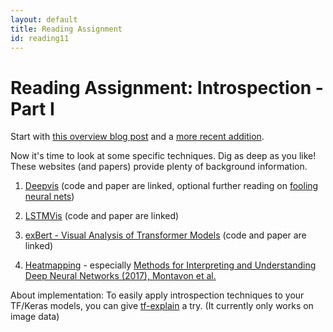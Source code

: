 ```yaml
---
layout: default
title: Reading Assignment
id: reading11
---
```



# Reading Assignment: Introspection - Part I

Start with [this overview blog post](https://distill.pub/2017/feature-visualization/)
and a [more recent addition](https://distill.pub/2018/building-blocks/).

Now it's time to look at some specific techniques. Dig as deep as you like! These websites (and papers) provide plenty of background information.

1. [Deepvis](http://yosinski.com/deepvis)
	(code and paper are linked, optional further reading on [fooling neural nets](http://www.evolvingai.org/fooling))

2. [LSTMVis](http://lstm.seas.harvard.edu/)
	(code and paper are linked)

3. [exBert - Visual Analysis of Transformer Models](https://exbert.net) (code and paper are linked)

4. [Heatmapping](http://heatmapping.org/) - especially [Methods for Interpreting and Understanding Deep Neural Networks (2017), Montavon et al.](https://arxiv.org/abs/1706.07979)

About implementation: To easily apply introspection techniques to your TF/Keras models, you can give [tf-explain](https://www.sicara.ai/blog/2019-08-28-interpretability-deep-learning-tensorflow) a try.
(It currently only works on image data)
